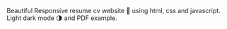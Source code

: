 
Beautiful Responsive resume cv website 📄 using html, css and javascript. Light dark mode 🌗 and PDF example.


